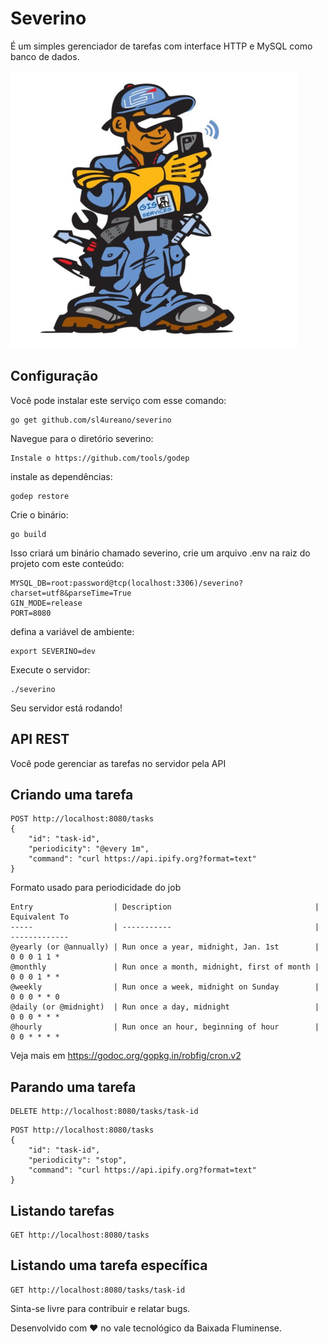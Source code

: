 # Severino 
É um simples gerenciador de tarefas com interface HTTP e MySQL como banco de dados.

![](img/logo.png)

## Configuração

Você pode instalar este serviço com esse comando:
```
go get github.com/sl4ureano/severino
```
Navegue para o diretório severino:

```
Instale o https://github.com/tools/godep
```
instale as dependências:
```
godep restore
```
Crie o binário:
```
go build
```
Isso criará um binário chamado severino, crie um arquivo .env na raiz do projeto com este conteúdo:
```
MYSQL_DB=root:password@tcp(localhost:3306)/severino?charset=utf8&parseTime=True
GIN_MODE=release
PORT=8080
```
defina a variável de ambiente:
```
export SEVERINO=dev
```
Execute o servidor:
```
./severino
```
Seu servidor está rodando!

## API REST

Você pode gerenciar as tarefas no servidor pela API

## Criando uma tarefa
```
POST http://localhost:8080/tasks
{
    "id": "task-id",
    "periodicity": "@every 1m",
    "command": "curl https://api.ipify.org?format=text"
}
```
Formato usado para periodicidade do job
```
Entry                  | Description                                | Equivalent To
-----                  | -----------                                | -------------
@yearly (or @annually) | Run once a year, midnight, Jan. 1st        | 0 0 0 1 1 *
@monthly               | Run once a month, midnight, first of month | 0 0 0 1 * *
@weekly                | Run once a week, midnight on Sunday        | 0 0 0 * * 0
@daily (or @midnight)  | Run once a day, midnight                   | 0 0 0 * * *
@hourly                | Run once an hour, beginning of hour        | 0 0 * * * *
```
Veja mais em https://godoc.org/gopkg.in/robfig/cron.v2

## Parando uma tarefa
```
DELETE http://localhost:8080/tasks/task-id
```
```
POST http://localhost:8080/tasks
{
    "id": "task-id",
    "periodicity": "stop",
    "command": "curl https://api.ipify.org?format=text"
}
```

## Listando tarefas
```
GET http://localhost:8080/tasks
```

## Listando uma tarefa específica
```
GET http://localhost:8080/tasks/task-id
```

Sinta-se livre para contribuir e relatar bugs.

Desenvolvido com ❤️ no vale tecnológico da Baixada Fluminense.
